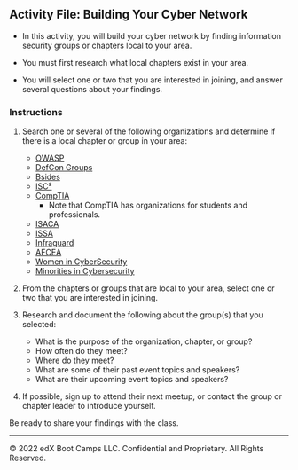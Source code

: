 ## Activity File: Building Your Cyber Network

- In this activity, you will build your cyber network by finding information security groups or chapters local to your area.

- You must first research what local chapters exist in your area.

- You will select one or two that you are interested in joining, and answer several questions about your findings.

### Instructions

1. Search one or several of the following organizations and determine if there is a local chapter or group in your area:

    - [OWASP](https://owasp.org/chapters/)
    - [DefCon Groups](https://defcongroups.org/dcpages.html)
    - [Bsides](http://www.securitybsides.com/)
    - [ISC²](https://www.isc2.org/chapters/chapter-directory)
    - [CompTIA](https://www.comptia.org/membership/it-pro/student-membership-and-benefits/chapters)
      - Note that CompTIA has organizations for students and professionals.
    - [ISACA](https://www.isaca.org/membership/browse-chapters#sort=relevancy)
    - [ISSA](https://www.issa.org/)
    - [Infraguard](https://www.infragard.org/Application/General/ChapterList)
    - [AFCEA](https://www.afcea.org/site/StudentClubsChapters)
    - [Women in CyberSecurity](https://www.wicys.org/)
    - [Minorities in Cybersecurity](https://www.icmcp.org/chapters)
  
  
2. From the chapters or groups that are local to your area, select one or two that you are interested in joining.

3. Research and document the following about the group(s) that you selected:
    - What is the purpose of the organization, chapter, or group?
    - How often do they meet?
    - Where do they meet?
    - What are some of their past event topics and speakers?
    - What are their upcoming event topics and speakers?

4. If possible, sign up to attend their next meetup, or contact the group or chapter leader to introduce yourself.

Be ready to share your findings with the class.

---
© 2022 edX Boot Camps LLC. Confidential and Proprietary. All Rights Reserved.

